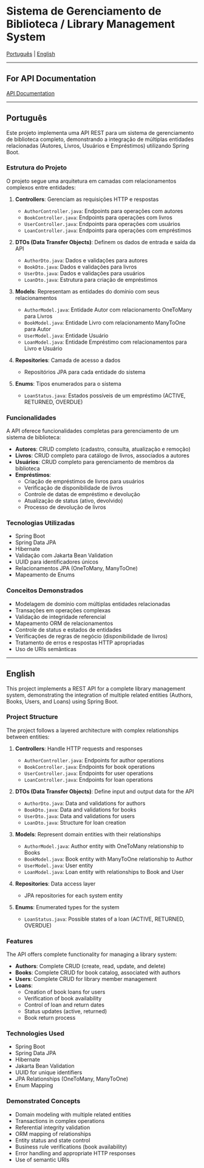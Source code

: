 # Sistema de Gerenciamento de Biblioteca / Library Management System

[Português](#português) | [English](#english)

---

## For API Documentation
[API Documentation](https://github.com/lucasvm1/Spring-Exercises/blob/main/05-Library-CRUD/API-DOCUMENTATION.md)

---

<a id="português"></a>
## Português

Este projeto implementa uma API REST para um sistema de gerenciamento de biblioteca completo, demonstrando a integração de múltiplas entidades relacionadas (Autores, Livros, Usuários e Empréstimos) utilizando Spring Boot.

### Estrutura do Projeto

O projeto segue uma arquitetura em camadas com relacionamentos complexos entre entidades:

1. **Controllers**: Gerenciam as requisições HTTP e respostas
   - `AuthorController.java`: Endpoints para operações com autores
   - `BookController.java`: Endpoints para operações com livros
   - `UserController.java`: Endpoints para operações com usuários
   - `LoanController.java`: Endpoints para operações com empréstimos

2. **DTOs (Data Transfer Objects)**: Definem os dados de entrada e saída da API
   - `AuthorDto.java`: Dados e validações para autores
   - `BookDto.java`: Dados e validações para livros
   - `UserDto.java`: Dados e validações para usuários
   - `LoanDto.java`: Estrutura para criação de empréstimos

3. **Models**: Representam as entidades do domínio com seus relacionamentos
   - `AuthorModel.java`: Entidade Autor com relacionamento OneToMany para Livros
   - `BookModel.java`: Entidade Livro com relacionamento ManyToOne para Autor
   - `UserModel.java`: Entidade Usuário
   - `LoanModel.java`: Entidade Empréstimo com relacionamentos para Livro e Usuário

4. **Repositories**: Camada de acesso a dados
   - Repositórios JPA para cada entidade do sistema

5. **Enums**: Tipos enumerados para o sistema
   - `LoanStatus.java`: Estados possíveis de um empréstimo (ACTIVE, RETURNED, OVERDUE)

### Funcionalidades

A API oferece funcionalidades completas para gerenciamento de um sistema de biblioteca:

- **Autores**: CRUD completo (cadastro, consulta, atualização e remoção)
- **Livros**: CRUD completo para catálogo de livros, associados a autores
- **Usuários**: CRUD completo para gerenciamento de membros da biblioteca
- **Empréstimos**: 
  - Criação de empréstimos de livros para usuários
  - Verificação de disponibilidade de livros
  - Controle de datas de empréstimo e devolução
  - Atualização de status (ativo, devolvido)
  - Processo de devolução de livros

### Tecnologias Utilizadas

- Spring Boot
- Spring Data JPA
- Hibernate
- Validação com Jakarta Bean Validation
- UUID para identificadores únicos
- Relacionamentos JPA (OneToMany, ManyToOne)
- Mapeamento de Enums

### Conceitos Demonstrados

- Modelagem de domínio com múltiplas entidades relacionadas
- Transações em operações complexas
- Validação de integridade referencial
- Mapeamento ORM de relacionamentos
- Controle de status e estados de entidades
- Verificações de regras de negócio (disponibilidade de livros)
- Tratamento de erros e respostas HTTP apropriadas
- Uso de URIs semânticas

---

<a id="english"></a>
## English

This project implements a REST API for a complete library management system, demonstrating the integration of multiple related entities (Authors, Books, Users, and Loans) using Spring Boot.

### Project Structure

The project follows a layered architecture with complex relationships between entities:

1. **Controllers**: Handle HTTP requests and responses
   - `AuthorController.java`: Endpoints for author operations
   - `BookController.java`: Endpoints for book operations
   - `UserController.java`: Endpoints for user operations
   - `LoanController.java`: Endpoints for loan operations

2. **DTOs (Data Transfer Objects)**: Define input and output data for the API
   - `AuthorDto.java`: Data and validations for authors
   - `BookDto.java`: Data and validations for books
   - `UserDto.java`: Data and validations for users
   - `LoanDto.java`: Structure for loan creation

3. **Models**: Represent domain entities with their relationships
   - `AuthorModel.java`: Author entity with OneToMany relationship to Books
   - `BookModel.java`: Book entity with ManyToOne relationship to Author
   - `UserModel.java`: User entity
   - `LoanModel.java`: Loan entity with relationships to Book and User

4. **Repositories**: Data access layer
   - JPA repositories for each system entity

5. **Enums**: Enumerated types for the system
   - `LoanStatus.java`: Possible states of a loan (ACTIVE, RETURNED, OVERDUE)

### Features

The API offers complete functionality for managing a library system:

- **Authors**: Complete CRUD (create, read, update, and delete)
- **Books**: Complete CRUD for book catalog, associated with authors
- **Users**: Complete CRUD for library member management
- **Loans**: 
  - Creation of book loans for users
  - Verification of book availability
  - Control of loan and return dates
  - Status updates (active, returned)
  - Book return process

### Technologies Used

- Spring Boot
- Spring Data JPA
- Hibernate
- Jakarta Bean Validation
- UUID for unique identifiers
- JPA Relationships (OneToMany, ManyToOne)
- Enum Mapping

### Demonstrated Concepts

- Domain modeling with multiple related entities
- Transactions in complex operations
- Referential integrity validation
- ORM mapping of relationships
- Entity status and state control
- Business rule verifications (book availability)
- Error handling and appropriate HTTP responses
- Use of semantic URIs
